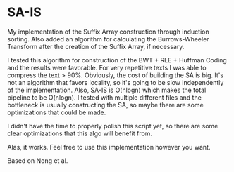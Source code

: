 # SA-IS
My implementation of the Suffix Array construction through induction sorting. Also added an algorithm for calculating the Burrows-Wheeler Transform after the creation of the Suffix Array, if necessary.

I tested this algorithm for construction of the BWT + RLE + Huffman Coding and the results were favorable. For very repetitive texts I was able to compress the text > 90%. Obviously, the cost of building the SA is big. It's not an algorithm that favors locality, so it's going to be slow independently of the implementation. Also, SA-IS is O(nlogn) which makes the total pipeline to be O(nlogn). I tested with multiple different files and the bottleneck is usually constructing the SA, so maybe there are some optimizations that could be made. 

I didn't have the time to properly polish this script yet, so there are some clear optimizations that this algo will benefit from.

Alas, it works. Feel free to use this implementation however you want.

Based on Nong et al.
